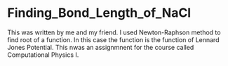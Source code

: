 # Finding_Bond_Length_of_NaCl
This was written by me and my friend.
I used Newton-Raphson method to find root of a function. In this case the function is the function of Lennard Jones Potential.
This nwas an assignmnent for the course called Computational Physics I.
